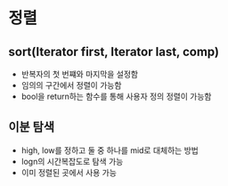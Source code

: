 # 정렬

## sort(Iterator first, Iterator last, comp)
- 반복자의 첫 번쨰와 마지막을 설정함
- 임의의 구간에서 정렬이 가능함
- bool을 return하는 함수를 통해 사용자 정의 정렬이 가능함

## 이분 탐색
- high, low를 정하고 둘 중 하나를 mid로 대체하는 방법
- logn의 시간복잡도로 탐색 가능
- 이미 정렬된 곳에서 사용 가능
